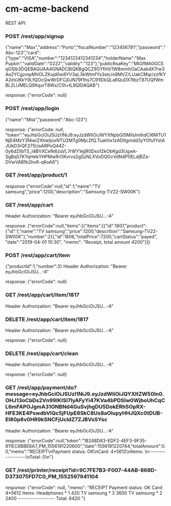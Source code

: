 # cm-acme-backend

REST API:

### POST /rest/app/signup
{"name":"Max","address":"Porto","fiscalNumber":"123456781","password":"Abc-123","card":{"type":"VISA","number":"1234123412341234","holderName":"Max Pupkin","validDate":"0222","validity":"123"},"publicRsaKey":"MIGfMA0GCSqGSIb3DQEBAQUAA4GNADCBiQKBgQCZ9GYfiHl/1W8mmhOaCAabdX7rw3Ae2YCgzmpMVOLZKxjd0w8YV3aL3kWtmfYs3stc/o8MVZ/LUakCMqr/zzfKYA2eVJKkY9LfQOcQwWrDFCj0JN79f1hs7C91IDkQLa6QuDXTtbzT87UQfWmBL2LUMELQ9XqurT8Wx/C0t+tL9QIDAQAB"}

response:
{"errorCode": null}

### POST /rest/app/login
{"name":"Mila","password":"Abc-123"}

response:
{"errorCode: null, "token":"eyJhbGciOiJSUzI1NiJ9.eyJzdWIiOiJWYXNpbGl5MiIsImlhdCI6MTU1NjE4MzY3NiwiZXhwIjoxNTU2MTg0Mjc2fQ.Tuahhx1zADtlgmdd3yYOfufYstAJUkD3rQF275UsARPoQ44Z-0y6dZlIbTS_I4BVXCefk6zsVL7rWY1ejjR0Dxo12kObKgd3Ugwk-SgBq57KYqHekYHPMwRrOKvrvs2gSzNLXVoDQGvVdN4P0ELdjBZa-DVwVABfb2hv6-qKoA8"}

### GET /rest/app/product/1

response
{"errorCode":null,"id":1,"name":"TV samsung","price":1200,"description":"Samsung-TV22-SW00K"}


### GET /rest/app/cart
Header Authorization: "Bearer eyJhbGciOiJSU...-A"

response:
{"errorCode":null,"items":[{"items":[{"id":1807,"product":{"id":1,"name":"TV samsung","price":1200,"descrition":"Samsung-TV22-SW00K"},"number":2}],"id":1806,"totalPrice":7200,"cartStatus":"payed", "date":"2019-04-01 10:30", "memo": "Receipt, total amount 4200"}]}


### POST /rest/app/cart/item
{"productId":1,"number":2}
Header Authorization: "Bearer eyJhbGciOiJSU...-A"

response:
{"errorCode": null}

### GET /rest/app/cart/item/1817
Header Authorization: "Bearer eyJhbGciOiJSU...-A"

### DELETE /rest/app/cart/item/1817
Header Authorization: "Bearer eyJhbGciOiJSU...-A"

response:
{"errorCode": null}

### DELETE /rest/app/cart/clean
Header Authorization: "Bearer eyJhbGciOiJSU...-A"

response:
{"errorCode": null}


### GET /rest/app/payment/do?message=eyJhbGciOiJSUzI1NiJ9.eyJzdWIiOiJQYXltZW50In0.OHJ13oCbDs2Vn99IKISI7lyAFyYi47KVa4bPDSIw0WjboUhCqCL6mFAPOJgmA31ONBNd4GuSvjhgDU5DokERh5OpRX-HFE3KE4PswdbVIQc5jFUpE8SkC8Us8aOIupyHHJQXc0tDUB-EI80p8v0HR9kSNCFjUcIdZ7ZJBVsSYsc
Header Authorization: "Bearer eyJhbGciOiJSU...-A"

response:
{"errorCode":null,"token":"18248D63-EDF2-4EF3-9F35-811EC6BBE6A7_PM_1556191220600","date":1556191220744,"totalAmount":0.0,"memo":"RECEIPT\nPayment status: OK\nCard: 4*5612\nItems: \n------------------\nTotal:   0\n"}

### GET /rest/printer/receipt?id=9C7FE7B3-F007-44AB-868D-D373075FD7C0_PM_1552597941104

response:
{"errorCode": null, "memo": "RECEIPT Payment status: OK Card: 4*5612 Items: Headphones * 1 420 TV samsung * 3 3600 TV samsung * 2 2400 ------------------ Total: 6420 "}
